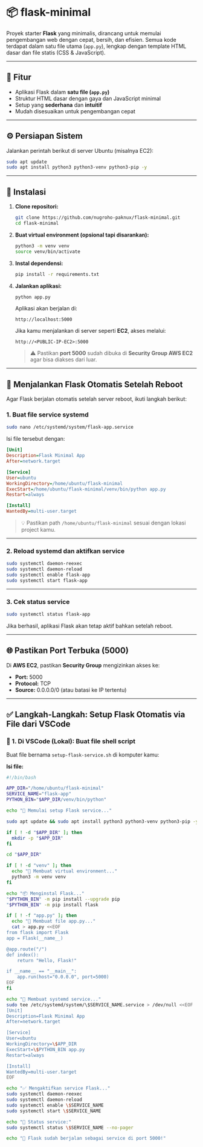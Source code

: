 
# 📦 flask-minimal

Proyek starter **Flask** yang minimalis, dirancang untuk memulai pengembangan web dengan cepat, bersih, dan efisien. Semua kode terdapat dalam satu file utama (`app.py`), lengkap dengan template HTML dasar dan file statis (CSS & JavaScript).

---

## 🎯 Fitur

- Aplikasi Flask dalam **satu file (`app.py`)**
- Struktur HTML dasar dengan gaya dan JavaScript minimal
- Setup yang **sederhana** dan **intuitif**
- Mudah disesuaikan untuk pengembangan cepat

---

## ⚙️ Persiapan Sistem

Jalankan perintah berikut di server Ubuntu (misalnya EC2):

```bash
sudo apt update
sudo apt install python3 python3-venv python3-pip -y
````

---

## 🚀 Instalasi

1. **Clone repositori:**

   ```bash
   git clone https://github.com/nugroho-paknux/flask-minimal.git
   cd flask-minimal
   ```

2. **Buat virtual environment (opsional tapi disarankan):**

   ```bash
   python3 -m venv venv
   source venv/bin/activate
   ```

3. **Instal dependensi:**

   ```bash
   pip install -r requirements.txt
   ```

4. **Jalankan aplikasi:**

   ```bash
   python app.py
   ```

   Aplikasi akan berjalan di:

   ```
   http://localhost:5000
   ```

   Jika kamu menjalankan di server seperti **EC2**, akses melalui:

   ```
   http://<PUBLIC-IP-EC2>:5000
   ```

   > ⚠️ Pastikan **port 5000** sudah dibuka di **Security Group AWS EC2** agar bisa diakses dari luar.

---

## 🔁 Menjalankan Flask Otomatis Setelah Reboot

Agar Flask berjalan otomatis setelah server reboot, ikuti langkah berikut:

### 1. **Buat file service systemd**

```bash
sudo nano /etc/systemd/system/flask-app.service
```

Isi file tersebut dengan:

```ini
[Unit]
Description=Flask Minimal App
After=network.target

[Service]
User=ubuntu
WorkingDirectory=/home/ubuntu/flask-minimal
ExecStart=/home/ubuntu/flask-minimal/venv/bin/python app.py
Restart=always

[Install]
WantedBy=multi-user.target
```

> 💡 Pastikan path `/home/ubuntu/flask-minimal` sesuai dengan lokasi project kamu.

---

### 2. **Reload systemd dan aktifkan service**

```bash
sudo systemctl daemon-reexec
sudo systemctl daemon-reload
sudo systemctl enable flask-app
sudo systemctl start flask-app
```

---

### 3. **Cek status service**

```bash
sudo systemctl status flask-app
```

Jika berhasil, aplikasi Flask akan tetap aktif bahkan setelah reboot.

---

## 🌐 Pastikan Port Terbuka (5000)

Di **AWS EC2**, pastikan **Security Group** mengizinkan akses ke:

* **Port:** 5000
* **Protocol:** TCP
* **Source:** 0.0.0.0/0 (atau batasi ke IP tertentu)
---

## ✅ Langkah-Langkah: Setup Flask Otomatis via File dari VSCode

### 🧩 1. **Di VSCode (Lokal): Buat file shell script**

Buat file bernama `setup-flask-service.sh` di komputer kamu:

**Isi file:**

```bash
#!/bin/bash

APP_DIR="/home/ubuntu/flask-minimal"
SERVICE_NAME="flask-app"
PYTHON_BIN="$APP_DIR/venv/bin/python"

echo "🚀 Memulai setup Flask service..."

sudo apt update && sudo apt install python3 python3-venv python3-pip -y

if [ ! -d "$APP_DIR" ]; then
  mkdir -p "$APP_DIR"
fi

cd "$APP_DIR"

if [ ! -d "venv" ]; then
  echo "🐍 Membuat virtual environment..."
  python3 -m venv venv
fi

echo "📦 Menginstal Flask..."
"$PYTHON_BIN" -m pip install --upgrade pip
"$PYTHON_BIN" -m pip install flask

if [ ! -f "app.py" ]; then
  echo "📝 Membuat file app.py..."
  cat > app.py <<EOF
from flask import Flask
app = Flask(__name__)

@app.route("/")
def index():
    return "Hello, Flask!"

if __name__ == "__main__":
    app.run(host="0.0.0.0", port=5000)
EOF
fi

echo "🔧 Membuat systemd service..."
sudo tee /etc/systemd/system/\$SERVICE_NAME.service > /dev/null <<EOF
[Unit]
Description=Flask Minimal App
After=network.target

[Service]
User=ubuntu
WorkingDirectory=\$APP_DIR
ExecStart=\$PYTHON_BIN app.py
Restart=always

[Install]
WantedBy=multi-user.target
EOF

echo "✅ Mengaktifkan service Flask..."
sudo systemctl daemon-reexec
sudo systemctl daemon-reload
sudo systemctl enable \$SERVICE_NAME
sudo systemctl start \$SERVICE_NAME

echo "📡 Status service:"
sudo systemctl status \$SERVICE_NAME --no-pager

echo "🎉 Flask sudah berjalan sebagai service di port 5000!"
```
